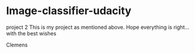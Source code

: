 # Image-classifier-udacity
project 2
This is my project as mentioned above. Hope everything is right...
with the best wishes

Clemens
